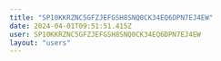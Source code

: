 ```yaml
---
title: "SP10KKRZNC5GFZJEFGSH8SNQ0CK34EQ6DPN7EJ4EW"
date: 2024-04-01T09:51:51.415Z
user: SP10KKRZNC5GFZJEFGSH8SNQ0CK34EQ6DPN7EJ4EW
layout: "users"
---
```

    